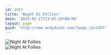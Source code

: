 ```yaml
---
id: 2457
title: 'Night At Follies'
date: '2023-03-17T13:45:29+00:00'
layout: page
guid: 'http://new.andydixon.com/?page_id=2457'
---
```


![Night At Follies](https://i0.wp.com/assets.g8x2.ldn.idrivee2-23.com/posters/Night%20At%20Follies%2001.jpg?w=1200&ssl=1 "Night At Follies")  
![Night At Follies](https://i0.wp.com/assets.g8x2.ldn.idrivee2-23.com/posters/Night%20At%20Follies%2002.jpg?w=1200&ssl=1 "Night At Follies")